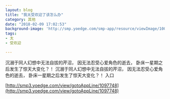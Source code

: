 ```yaml
---
layout: blog
title: "我太受欢迎了该怎么办"
category: 其他
date: "2018-02-09 17:02:53"
background-image: 'http://smp.yoedge.com/smp-app/resource/viewImage/1002777appline.png'
tags:
- 太
- 受欢迎

---
```

沉溺于同人幻想中无法自拔的芹沼， 因无法忍受心爱角色的逝去， 卧床一星期之后发生了惊天大变化？！
沉溺于同人幻想中无法自拔的芹沼， 因无法忍受心爱角色的逝去， 卧床一星期之后发生了惊天大变化？！
入口

[http://smp3.yoedge.com/view/gotoAppLine/1097748](http://smp3.yoedge.com/view/gotoAppLine/1097748)

        
